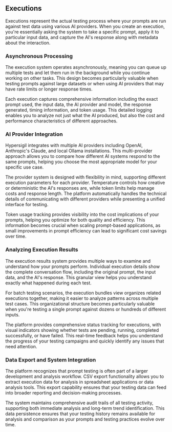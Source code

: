 ## Executions

Executions represent the actual testing process where your prompts are run against test data using various AI providers. When you create an execution, you're essentially asking the system to take a specific prompt, apply it to particular input data, and capture the AI's response along with metadata about the interaction.

### Asynchronous Processing

The execution system operates asynchronously, meaning you can queue up multiple tests and let them run in the background while you continue working on other tasks. This design becomes particularly valuable when testing prompts against large datasets or when using AI providers that may have rate limits or longer response times.

Each execution captures comprehensive information including the exact prompt used, the input data, the AI provider and model, the response generated, timing information, and token usage. This detailed logging enables you to analyze not just what the AI produced, but also the cost and performance characteristics of different approaches.

### AI Provider Integration

Hypersigil integrates with multiple AI providers including OpenAI, Anthropic's Claude, and local Ollama installations. This multi-provider approach allows you to compare how different AI systems respond to the same prompts, helping you choose the most appropriate model for your specific use case.

The provider system is designed with flexibility in mind, supporting different execution parameters for each provider. Temperature controls how creative or deterministic the AI's responses are, while token limits help manage costs and response length. The platform automatically handles the technical details of communicating with different providers while presenting a unified interface for testing.

Token usage tracking provides visibility into the cost implications of your prompts, helping you optimize for both quality and efficiency. This information becomes crucial when scaling prompt-based applications, as small improvements in prompt efficiency can lead to significant cost savings over time.

### Analyzing Execution Results

The execution results system provides multiple ways to examine and understand how your prompts perform. Individual execution details show the complete conversation flow, including the original prompt, the input data, and the AI's response. This granular view helps you understand exactly what happened during each test.

For batch testing scenarios, the execution bundles view organizes related executions together, making it easier to analyze patterns across multiple test cases. This organizational structure becomes particularly valuable when you're testing a single prompt against dozens or hundreds of different inputs.

The platform provides comprehensive status tracking for executions, with visual indicators showing whether tests are pending, running, completed successfully, or have failed. This real-time feedback helps you understand the progress of your testing campaigns and quickly identify any issues that need attention.

### Data Export and System Integration

The platform recognizes that prompt testing is often part of a larger development and analysis workflow. CSV export functionality allows you to extract execution data for analysis in spreadsheet applications or data analysis tools. This export capability ensures that your testing data can feed into broader reporting and decision-making processes.

The system maintains comprehensive audit trails of all testing activity, supporting both immediate analysis and long-term trend identification. This data persistence ensures that your testing history remains available for analysis and comparison as your prompts and testing practices evolve over time.
